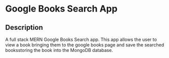 # Google Books Search App

## Description

A full stack MERN Google Books Search app. This app allows the user to view a book bringing them to the google books page and save the searched booksstoring the book into the MongoDB database.
